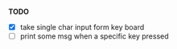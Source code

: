 **TODO**

  - [x] take single char input form key board
  - [ ] print some msg when a specific key pressed